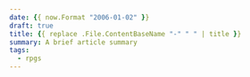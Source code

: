 ```yaml
---
date: {{ now.Format "2006-01-02" }}
draft: true
title: {{ replace .File.ContentBaseName "-" " " | title }}
summary: A brief article summary
tags:
  - rpgs
---
```

